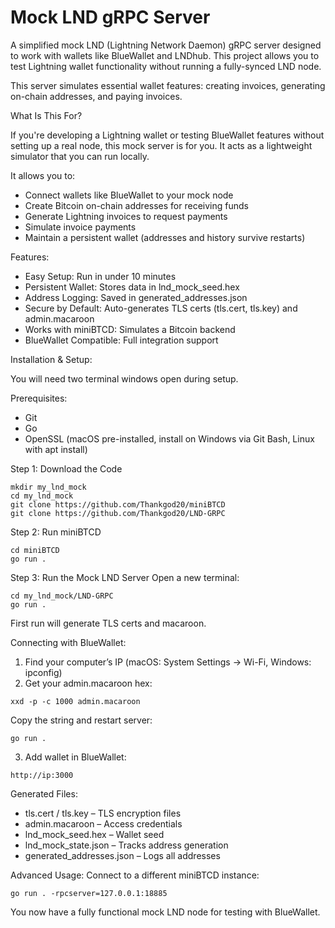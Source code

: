 # Mock LND gRPC Server

A simplified mock LND (Lightning Network Daemon) gRPC server designed to work with wallets like BlueWallet and LNDhub. This project allows you to test Lightning wallet functionality without running a fully-synced LND node.

This server simulates essential wallet features: creating invoices, generating on-chain addresses, and paying invoices.

What Is This For?

If you're developing a Lightning wallet or testing BlueWallet features without setting up a real node, this mock server is for you. It acts as a lightweight simulator that you can run locally.

It allows you to:

* Connect wallets like BlueWallet to your mock node
* Create Bitcoin on-chain addresses for receiving funds
* Generate Lightning invoices to request payments
* Simulate invoice payments
* Maintain a persistent wallet (addresses and history survive restarts)

Features:

* Easy Setup: Run in under 10 minutes
* Persistent Wallet: Stores data in lnd\_mock\_seed.hex
* Address Logging: Saved in generated\_addresses.json
* Secure by Default: Auto-generates TLS certs (tls.cert, tls.key) and admin.macaroon
* Works with miniBTCD: Simulates a Bitcoin backend
* BlueWallet Compatible: Full integration support

Installation & Setup:

You will need two terminal windows open during setup.

Prerequisites:

* Git
* Go
* OpenSSL (macOS pre-installed, install on Windows via Git Bash, Linux with apt install)

Step 1: Download the Code

```
mkdir my_lnd_mock
cd my_lnd_mock
git clone https://github.com/Thankgod20/miniBTCD
git clone https://github.com/Thankgod20/LND-GRPC
```

Step 2: Run miniBTCD

```
cd miniBTCD
go run .
```

Step 3: Run the Mock LND Server
Open a new terminal:

```
cd my_lnd_mock/LND-GRPC
go run .
```

First run will generate TLS certs and macaroon.

Connecting with BlueWallet:

1. Find your computer’s IP (macOS: System Settings → Wi-Fi, Windows: ipconfig)
2. Get your admin.macaroon hex:

```
xxd -p -c 1000 admin.macaroon
```

Copy the string and restart server:

```
go run .
```

3. Add wallet in BlueWallet:

```
http://ip:3000
```

Generated Files:

* tls.cert / tls.key – TLS encryption files
* admin.macaroon – Access credentials
* lnd\_mock\_seed.hex – Wallet seed
* lnd\_mock\_state.json – Tracks address generation
* generated\_addresses.json – Logs all addresses

Advanced Usage:
Connect to a different miniBTCD instance:

```
go run . -rpcserver=127.0.0.1:18885
```

You now have a fully functional mock LND node for testing with BlueWallet.
